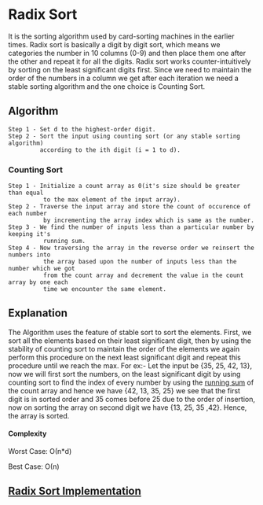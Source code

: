 # Radix Sort

It is the sorting algorithm used by card-sorting machines in the earlier times. Radix sort is basically a digit by digit sort, which means we categories the number in 10 columns (0-9) and then place them one after the other and repeat it for all the digits. Radix sort works counter-intuitively by sorting on the least significant digits first. Since we need to maintain the order of the numbers in a column we get after each iteration we need a stable sorting algorithm and the one choice is Counting Sort.

## Algorithm
```
Step 1 - Set d to the highest-order digit.
Step 2 - Sort the input using counting sort (or any stable sorting algorithm)
         according to the ith digit (i = 1 to d).
```
### Counting Sort
```
Step 1 - Initialize a count array as 0(it's size should be greater than equal
          to the max element of the input array).
Step 2 - Traverse the input array and store the count of occurence of each number
          by incrementing the array index which is same as the number.
Step 3 - We find the number of inputs less than a particular number by keeping it's
          running sum.
Step 4 - Now traversing the array in the reverse order we reinsert the numbers into
          the array based upon the number of inputs less than the number which we got
          from the count array and decrement the value in the count array by one each
          time we encounter the same element.
```

 ## Explanation

The Algorithm uses the feature of stable sort to sort the elements. First, we sort all the elements based on their least significant digit, then by using the stability of counting sort to maintain the order of the elements we again perform this procedure on the next least significant digit and repeat this procedure until we reach the max. For ex:- Let the input be {35, 25, 42, 13}, now we will first sort the numbers, on the least significant digit by using counting sort to find the index of every number by using the [running sum](https://www.google.co.in/search?q=running+sum) of the count array and hence we have {42, 13, 35, 25} we see that the first digit is in sorted order and 35 comes before 25 due to the order of insertion, now on sorting the array on second digit we have {13, 25, 35 ,42}. Hence, the array is sorted.

#### Complexity
Worst Case:	О(n*d)

Best Case:	О(n) 


## [Radix Sort Implementation](RadixSort.cpp)

